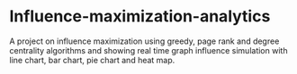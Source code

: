 # Influence-maximization-analytics
A project on influence maximization using greedy, page rank and degree centrality algorithms and showing real time graph influence simulation with line chart, bar chart, pie chart and heat map.
